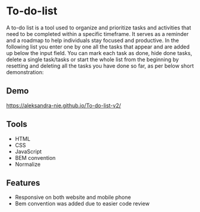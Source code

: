 ﻿# To-do-list
A to-do list is a tool used to organize and prioritize tasks and activities that need to be completed within a specific timeframe. It serves as a reminder and a roadmap to help individuals stay focused and productive.
In the following list you enter one by one all the tasks that appear and are added up below the input field. You can mark each task as done, hide done tasks, delete a single task/tasks or start the whole list from the beginning by resetting and deleting all the tasks you have done so far, as per below short demonstration:


## Demo
https://aleksandra-nie.github.io/To-do-list-v2/
## Tools
- HTML
- CSS
- JavaScript
- BEM convention
- Normalize
## Features
- Responsive on both website and mobile phone
- Bem convention was added due to easier code review
